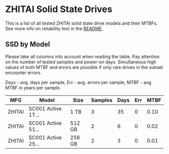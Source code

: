 ZHITAI Solid State Drives
=========================

This is a list of all tested ZHITAI solid state drive models and their MTBFs. See
more info on reliability test in the [README](https://github.com/linuxhw/SMART).

SSD by Model
------------

Please take all columns into account when reading the table. Pay attention on the
number of tested samples and power-on days. Simultaneous high values of both MTBF
and errors are possible if only rare drives in the subset encounter errors.

Days - avg. days per sample,
Err  - avg. errors per sample,
MTBF - avg. MTBF in years per sample.

| MFG       | Model              | Size   | Samples | Days  | Err   | MTBF |
|-----------|--------------------|--------|---------|-------|-------|------|
| ZHITAI    | SC001 Active 1T... | 1 TB   | 3       | 35    | 0     | 0.10   |
| ZHITAI    | SC001 Active 51... | 512 GB | 2       | 6     | 0     | 0.02   |
| ZHITAI    | SC001 Active 25... | 256 GB | 2       | 3     | 0     | 0.01   |
